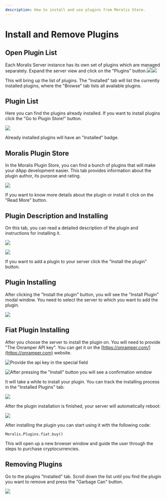 ```yaml
---
description: How to install and use plugins from Moralis Store.
---
```


# Install and Remove Plugins

## Open Plugin List <a href="#open-plugin-list" id="open-plugin-list"></a>

Each Moralis Server instance has its own set of plugins which are managed separately. Expand the server view and click on the "Plugins" button.​![](https://gblobscdn.gitbook.com/assets%2F-MVStbACGLCycg7J5WQ2%2F-MayDMcwlVlm6RGQYXl1%2F-MayGaBjyaxg\_zj9bp3B%2Fimage.png?alt=media\&token=e7ac317c-beba-4740-883a-132e2daee532)​![](https://gblobscdn.gitbook.com/assets%2F-MVStbACGLCycg7J5WQ2%2F-MayDMcwlVlm6RGQYXl1%2F-MayGxaPiZHh\_rkNdvyL%2Fimage.png?alt=media\&token=9dccfd0d-7724-4dd5-9d7b-2db4af34fe2d)‌

This will bring up the list of plugins. The "Installed" tab will list the currently installed plugins, where the "Browse" tab lists all available plugins.‌

## Plugin List <a href="#installing-plugins" id="installing-plugins"></a>

Here you can find the plugins already installed. If you want to install plugins click the "Go to Plugin Store!" button.

![](<../../.gitbook/assets/image (100).png>)

Already installed plugins will have an "Installed" badge.‌

## Moralis Plugin Store

In the Moralis Plugin Store, you can find a bunch of plugins that will make your dApp development easier. This tab provides information about the plugin author, its purpose and rating.

![](<../../.gitbook/assets/image (102).png>)

If you want to know more details about the plugin or install it click on the "Read More" button.

## Plugin Description and Installing

On this tab, you can read a detailed description of the plugin and instructions for installing it.

![](<../../.gitbook/assets/image (103).png>)

![](<../../.gitbook/assets/image (104).png>)

If you want to add a plugin to your server click the "Install the plugin" button.

## Plugin Installing

After clicking the "Install the plugin" button, you will see the "Install Plugin" modal window. You need to select the server to which you want to add the plugin.

![](<../../.gitbook/assets/image (105).png>)

## Fiat Plugin Installing

After you choose the server to install the plugin on. You will need to provide "The Onramper API key". You can get it on the [https://onramper.com/](https://onramper.com) website.

![Provide the api key in the special field](<../../.gitbook/assets/image (108).png>)

![After pressing the "Install" button you will see a confirmation window](<../../.gitbook/assets/image (107).png>)

It will take a while to install your plugin. You can track the installing process in the "Installed Plugins" tab:

![](<../../.gitbook/assets/image (109).png>)

After the plugin installation is finished, your server will automatically reboot:

![](<../../.gitbook/assets/image (111).png>)

After installing the plugin you can start using it with the following code:

`Moralis.Plugins.fiat.buy()`

This will open up a new browser window and guide the user through the steps to purchase cryptocurrencies.

## Removing Plugins <a href="#removing-plugins" id="removing-plugins"></a>

Go to the plugins "Installed" tab. Scroll down the list until you find the plugin you want to remove and press the "Garbage Can" button.​

![](<../../.gitbook/assets/image (112).png>)
